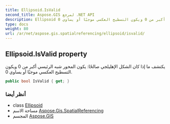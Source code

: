 ```yaml
---
title: Ellipsoid.IsValid
second_title: Aspose.GIS لمرجع .NET API
description: Ellipsoid ملكية. يكتشف ما إذا كان الشكل الإهليلجي صالحًا يكون المحور شبه الرئيسي أكبر من 0 ويكون التسطيح العكسي موجبًا أو يساوي 0.
type: docs
weight: 80
url: /ar/net/aspose.gis.spatialreferencing/ellipsoid/isvalid/
---
```

## Ellipsoid.IsValid property

يكتشف ما إذا كان الشكل الإهليلجي صالحًا: يكون المحور شبه الرئيسي أكبر من 0 ويكون التسطيح العكسي موجبًا أو يساوي 0.

```csharp
public bool IsValid { get; }
```

### أنظر أيضا

* class [Ellipsoid](../)
* مساحة الاسم [Aspose.Gis.SpatialReferencing](../../ellipsoid/)
* المجسم [Aspose.GIS](../../../)


